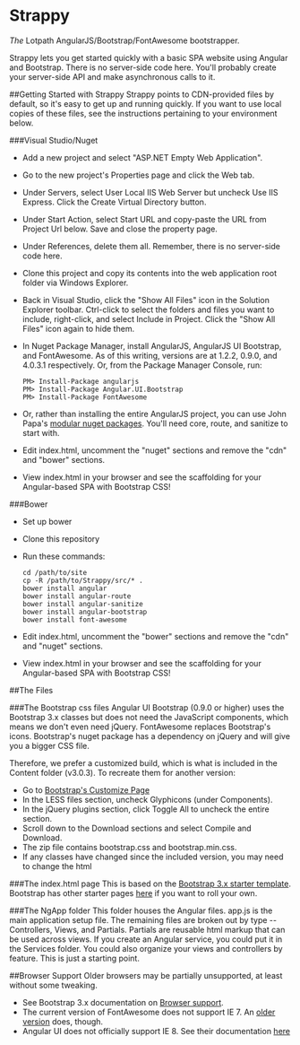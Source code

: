 Strappy
=======

*The* Lotpath AngularJS/Bootstrap/FontAwesome bootstrapper.

Strappy lets you get started quickly with a basic SPA website using Angular and Bootstrap.  There is no server-side code here.  You'll probably create your server-side API and make asynchronous calls to it.

##Getting Started with Strappy
Strappy points to CDN-provided files by default, so it's easy to get up and running quickly.  If you want to use local copies of these files, see the instructions pertaining to your environment below.

###Visual Studio/Nuget
* Add a new project and select "ASP.NET Empty Web Application".
* Go to the new project's Properties page and click the Web tab.
* Under Servers, select User Local IIS Web Server but uncheck Use IIS Express.  Click the Create Virtual Directory button.
* Under Start Action, select Start URL and copy-paste the URL from Project Url below.  Save and close the property page.
* Under References, delete them all.  Remember, there is no server-side code here.
* Clone this project and copy its contents into the web application root folder via Windows Explorer.
* Back in Visual Studio, click the "Show All Files" icon in the Solution Explorer toolbar.  Ctrl-click to select the folders and files you want to include, right-click, and select Include in Project.  Click the "Show All Files" icon again to hide them.
* In Nuget Package Manager, install AngularJS, AngularJS UI Bootstrap, and FontAwesome.  As of this writing, versions are at 1.2.2, 0.9.0, and 4.0.3.1 respectively. Or, from the Package Manager Console, run:

    ```
    PM> Install-Package angularjs
    PM> Install-Package Angular.UI.Bootstrap
    PM> Install-Package FontAwesome
    ```

* Or, rather than installing the entire AngularJS project, you can use John Papa's [modular nuget packages](http://www.johnpapa.net/modular-angularjs-nuget-packages/).  You'll need core, route, and sanitize to start with.
* Edit index.html, uncomment the "nuget" sections and remove the "cdn" and "bower" sections.
* View index.html in your browser and see the scaffolding for your Angular-based SPA with Bootstrap CSS!

###Bower
* Set up bower
* Clone this repository
* Run these commands:

    ```
    cd /path/to/site
    cp -R /path/to/Strappy/src/* .
    bower install angular
    bower install angular-route
    bower install angular-sanitize
    bower install angular-bootstrap
    bower install font-awesome
    ```

* Edit index.html, uncomment the "bower" sections and remove the "cdn" and "nuget" sections.
* View index.html in your browser and see the scaffolding for your Angular-based SPA with Bootstrap CSS!

##The Files

###The Bootstrap css files
Angular UI Bootstrap (0.9.0 or higher) uses the Bootstrap 3.x classes but does not need the JavaScript components, which means we don't even need jQuery.  FontAwesome replaces Bootstrap's icons.  Bootstrap's nuget package has a dependency on jQuery and will give you a bigger CSS file.

Therefore, we prefer a customized build, which is what is included in the Content folder (v3.0.3).  To recreate them for another version:

* Go to [Bootstrap's Customize Page](http://getbootstrap.com/customize/)
* In the LESS files section, uncheck Glyphicons (under Components).
* In the jQuery plugins section, click Toggle All to uncheck the entire section.
* Scroll down to the Download sections and select Compile and Download.
* The zip file contains bootstrap.css and bootstrap.min.css.
* If any classes have changed since the included version, you may need to change the html

###The index.html page
This is based on the [Bootstrap 3.x starter template](http://getbootstrap.com/examples/starter-template/).  Bootstrap has other starter pages [here](http://getbootstrap.com/getting-started/#examples) if you want to roll your own.

###The NgApp folder
This folder houses the Angular files.  app.js is the main application setup file.  The remaining files are broken out by type -- Controllers, Views, and Partials.  Partials are reusable html markup that can be used across views.  If you create an Angular service, you could put it in the Services folder.  You could also organize your views and controllers by feature.  This is just a starting point.

##Browser Support
Older browsers may be partially unsupported, at least without some tweaking.
* See Bootstrap 3.x documentation on [Browser support](http://getbootstrap.com/getting-started/#browsers).
* The current version of FontAwesome does not support IE 7.  An [older version](http://fontawesome.io/3.2.1/get-started) does, though.
* Angular UI does not officially support IE 8.  See their documentation [here](https://github.com/angular-ui/bootstrap#supported-browsers)
